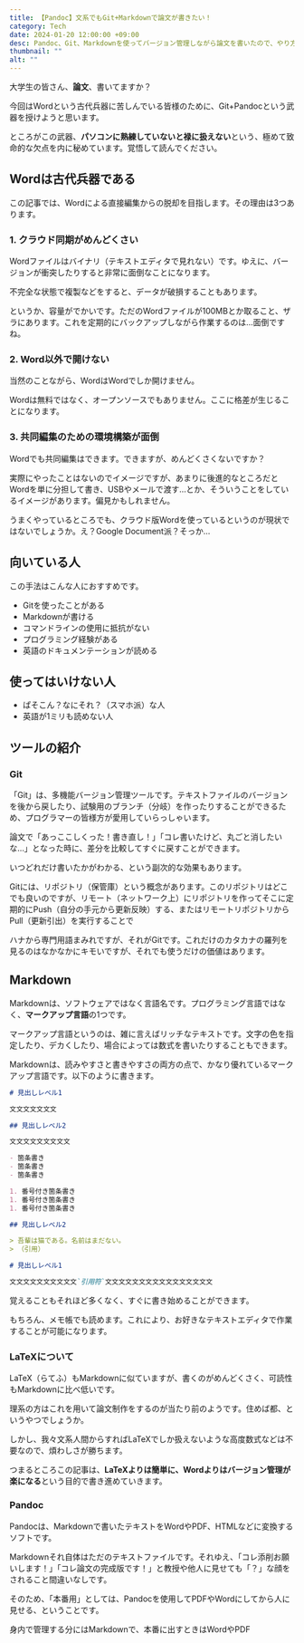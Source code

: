 ```yaml
---
title: 【Pandoc】文系でもGit+Markdownで論文が書きたい！
category: Tech
date: 2024-01-20 12:00:00 +09:00
desc: Pandoc、Git、Markdownを使ってバージョン管理しながら論文を書いたので、やり方を文系向けに解説します。
thumbnail: ""
alt: ""
---
```

大学生の皆さん、**論文**、書いてますか？

今回はWordという古代兵器に苦しんでいる皆様のために、Git+Pandocという武器を授けようと思います。

ところがこの武器、**パソコンに熟練していないと禄に扱えない**という、極めて致命的な欠点を内に秘めています。覚悟して読んでください。

## Wordは古代兵器である

この記事では、Wordによる直接編集からの脱却を目指します。その理由は3つあります。

### 1. クラウド同期がめんどくさい

Wordファイルはバイナリ（テキストエディタで見れない）です。ゆえに、バージョンが衝突したりすると非常に面倒なことになります。

不完全な状態で複製などをすると、データが破損することもあります。

というか、容量がでかいです。ただのWordファイルが100MBとか取ること、ザラにあります。これを定期的にバックアップしながら作業するのは…面倒ですね。

### 2. Word以外で開けない

当然のことながら、WordはWordでしか開けません。

Wordは無料ではなく、オープンソースでもありません。ここに格差が生じることになります。

### 3. 共同編集のための環境構築が面倒

Wordでも共同編集はできます。できますが、めんどくさくないですか？

実際にやったことはないのでイメージですが、あまりに後進的なところだとWordを単に分担して書き、USBやメールで渡す…とか、そういうことをしているイメージがあります。偏見かもしれません。

うまくやっているところでも、クラウド版Wordを使っているというのが現状ではないでしょうか。え？Google Document派？そっか…

## 向いている人

この手法はこんな人におすすめです。

- Gitを使ったことがある
- Markdownが書ける
- コマンドラインの使用に抵抗がない
- プログラミング経験がある
- 英語のドキュメンテーションが読める

## 使ってはいけない人

- ぱそこん？なにそれ？（スマホ派）な人
- 英語が1ミリも読めない人

## ツールの紹介

### Git

「Git」は、多機能バージョン管理ツールです。テキストファイルのバージョンを後から戻したり、試験用のブランチ（分岐）を作ったりすることができるため、プログラマーの皆様方が愛用していらっしゃいます。

論文で「あっここしくった！書き直し！」「コレ書いたけど、丸ごと消したいな…」となった時に、差分を比較してすぐに戻すことができます。

いつどれだけ書いたかがわかる、という副次的な効果もあります。

Gitには、リポジトリ（保管庫）という概念があります。このリポジトリはどこでも良いのですが、リモート（ネットワーク上）にリポジトリを作ってそこに定期的にPush（自分の手元から更新反映）する、またはリモートリポジトリからPull（更新引出）を実行することで

ハナから専門用語まみれですが、それがGitです。これだけのカタカナの羅列を見るのはなかなかにキモいですが、それでも使うだけの価値はあります。

## Markdown

Markdownは、ソフトウェアではなく言語名です。プログラミング言語ではなく、**マークアップ言語**の1つです。

マークアップ言語というのは、雑に言えばリッチなテキストです。文字の色を指定したり、デカくしたり、場合によっては数式を書いたりすることもできます。

Markdownは、読みやすさと書きやすさの両方の点で、かなり優れているマークアップ言語です。以下のように書きます。

```markdown
# 見出しレベル1

文文文文文文文

## 見出しレベル2

文文文文文文文文文

- 箇条書き
- 箇条書き
- 箇条書き

1. 番号付き箇条書き
1. 番号付き箇条書き
1. 番号付き箇条書き

## 見出しレベル2

> 吾輩は猫である。名前はまだない。
> （引用）

# 見出しレベル1

文文文文文文文文文文`引用符`文文文文文文文文文文文文文文文文
```

覚えることもそれほど多くなく、すぐに書き始めることができます。

もちろん、メモ帳でも読めます。これにより、お好きなテキストエディタで作業することが可能になります。

### LaTeXについて

LaTeX（らてふ）もMarkdownに似ていますが、書くのがめんどくさく、可読性もMarkdownに比べ低いです。

理系の方はこれを用いて論文制作をするのが当たり前のようです。住めば都、というやつでしょうか。

しかし、我々文系人間からすればLaTeXでしか扱えないような高度数式などは不要なので、煩わしさが勝ちます。

つまるところこの記事は、**LaTeXよりは簡単に、Wordよりはバージョン管理が楽になる**という目的で書き進めていきます。

### Pandoc

Pandocは、Markdownで書いたテキストをWordやPDF、HTMLなどに変換するソフトです。

Markdownそれ自体はただのテキストファイルです。それゆえ、「コレ添削お願いします！」「コレ論文の完成版です！」と教授や他人に見せても「？」な顔をされること間違いなしです。

そのため、「本番用」としては、Pandocを使用してPDFやWordにしてから人に見せる、ということです。

身内で管理する分にはMarkdownで、本番に出すときはWordやPDF